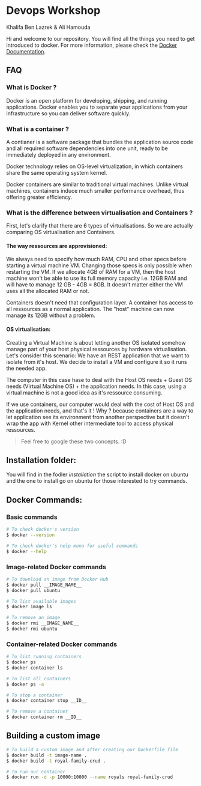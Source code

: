 # Devops Workshop
Khalifa Ben Lazrek & Ali Hamouda

Hi and welcome to our repository. You will find all the things you need to get introduced to docker.
For more information, please check the [Docker Documentation](https://docs.docker.com/).

## FAQ 
### What is Docker ?
Docker is an open platform for developing, shipping, and running applications. Docker enables you to separate your applications from your infrastructure so you can deliver software quickly.

### What is a container ?
A contianer is a software package that bundles the application source code and all required software dependencies into one unit, ready to be immediately deployed in any environment. 

Docker technology relies on OS-level virtualization, in which containers share the same operating system kernel. 

Docker containers are similar to traditional virtual machines. Unlike virtual machines, containers induce much smaller performance overhead, thus offering greater efficiency.

### What is the difference between virtualisation and Containers ?
First, let's clarify that there are 6 types of virtualisations. So we are actually comparing OS virtualisation and Containers.

#### The way ressources are approvisioned:

We always need to specify how much RAM, CPU and other specs before starting a virtual machine VM. Changing those specs is only possible when restarting the VM. If we allocate 4GB of RAM for a VM, then the host machine won't be able to use its full memory capacity i.e. 12GB RAM and will have to manage 12 GB - 4GB = 8GB.
It doesn't matter either the VM uses all the allocated RAM or not.

Containers doesn't need that configuration layer. A container has access to all ressources as a normal application. The "host" machine can now manage its 12GB without a problem. 

#### OS virtualisation:

Creating a Virtual Machine is about letting another OS isolated somehow manage part of your host physical ressources by hardware virtualisation. Let's consider this scenario: We have an REST application that we want to isolate from it's host. We decide to install a VM and configure it so it runs the needed app. 

The computer in this case hase to deal with the Host OS needs + Guest OS needs (Virtual Machine OS) + the application needs. In this case, using a virtual machine is not a good idea as it's ressource consuming.

If we use containers, our computer would deal with the cost of Host OS and the application needs, and that's it ! Why ? because containers are a way to let application see its environment from another perspective but it doesn't wrap the app with Kernel other intermediate tool to access physical ressources.

> Feel free to google these two concepts. :D

## Installation folder:
You will find in the fodler *installation* the script to install docker on ubuntu and the one to install go on ubuntu for those interested to try commands.

## Docker Commands:
### Basic commands
``` bash
# To check docker's version
$ docker --version

# To check docker's help menu for useful commands
$ docker --help

```
### Image-related Docker commands
``` bash
# To download an image from Docker Hub
$ docker pull __IMAGE_NAME__
$ docker pull ubuntu

# To list available images
$ docker image ls

# To remove an image
$ docker rmi __IMAGE_NAME__
$ docker rmi ubuntu
```

### Container-related Docker commands
``` bash
# To list running containers
$ docker ps
$ docker container ls

# To list all containers
$ docker ps -a

# To stop a container
$ docker container stop __ID__

# To remove a container
$ docker container rm __ID__
```

## Building a custom image

``` bash
# To build a custom image and after creating our Dockerfile file
$ docker build -t image-name .
$ docker build -t royal-family-crud .

# To run our container
$ docker run -d -p 10000:10000 --name royals royal-family-crud
```
